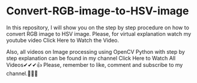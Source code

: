 # Convert-RGB-image-to-HSV-image
In this repository, I will show you on the step by step procedure on how to convert RGB image to HSV image. Please, for virtual explanation watch my youtube video Click Here to Watch the Video.

Also, all videos on Image processing using OpenCV Python with step by step explanation can be found in my channel Click Here to Watch All Videos✔✔✔👍 Please, remember to like, comment and subscribe to my channel.👏👏🙌
